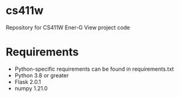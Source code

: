 # cs411w

Repository for CS411W Ener-G View project code

# Requirements

- Python-specific requirements can be found in requirements.txt
- Python 3.8 or greater
- Flask 2.0.1
- numpy 1.21.0
